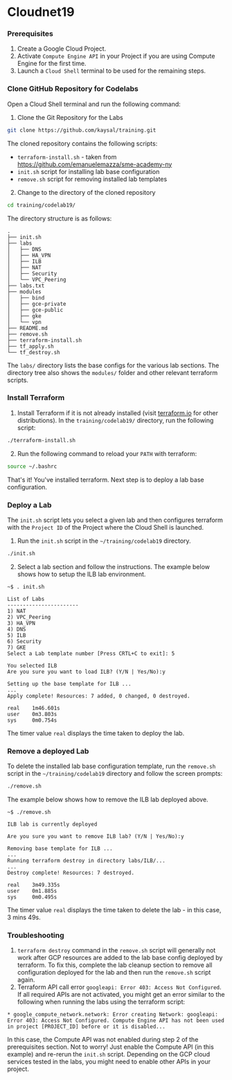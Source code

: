 # Cloudnet19
### Prerequisites
1. Create a Google Cloud Project.
2. Activate `Compute Engine API` in your Project if you are using Compute Engine for the first time.
3. Launch a `Cloud Shell` terminal to be used for the remaining steps.
### Clone GitHub Repository for Codelabs
Open a Cloud Shell terminal and run the following command:
1. Clone the Git Repository for the Labs
```sh
git clone https://github.com/kaysal/training.git
```
The cloned repository contains the following scripts:
- `terraform-install.sh` - taken from https://github.com/emanuelemazza/sme-academy-ny
- `init.sh` script for installing lab base configuration
- `remove.sh` script for removing installed lab templates

2. Change to the directory of the cloned repository
```sh
cd training/codelab19/
```
The directory structure is as follows:
```
.
├── init.sh
├── labs
│   ├── DNS
│   ├── HA_VPN
│   ├── ILB
│   ├── NAT
│   ├── Security
│   └── VPC_Peering
├── labs.txt
├── modules
│   ├── bind
│   ├── gce-private
│   ├── gce-public
│   ├── gke
│   └── vpn
├── README.md
├── remove.sh
├── terraform-install.sh
├── tf_apply.sh
└── tf_destroy.sh

```
The `labs/` directory lists the base configs for the various lab sections. The directory tree also shows the `modules/` folder and other relevant terraform scripts.

### Install Terraform
1. Install Terraform if it is not already installed (visit [terraform.io](https://terraform.io) for other distributions).
In the `training/codelab19/` directory, run the following script:

```sh
./terraform-install.sh
```
2. Run the following command to reload your `PATH` with terraform:
```sh
source ~/.bashrc
```
That's it! You've installed terraform.
Next step is to deploy a lab base configuration.
### Deploy a Lab
The `init.sh` script lets you select a given lab and then configures terraform with the `Project ID` of the Project where the Cloud Shell is launched.
1. Run the `init.sh` script in the `~/training/codelab19` directory.
```sh
./init.sh
```
2. Select a lab section and follow the instructions. The example below shows how to setup the ILB lab environment.
```
~$ . init.sh

List of Labs
-----------------------
1) NAT
2) VPC_Peering
3) HA_VPN
4) DNS
5) ILB
6) Security
7) GKE
Select a Lab template number [Press CRTL+C to exit]: 5

You selected ILB
Are you sure you want to load ILB? (Y/N | Yes/No):y

Setting up the base template for ILB ...
...
Apply complete! Resources: 7 added, 0 changed, 0 destroyed.

real    1m46.601s
user    0m3.803s
sys     0m0.754s
```
The timer value `real` displays the time taken to deploy the lab.

### Remove a deployed Lab
To delete the installed lab base configuration template, run the `remove.sh` script in the `~/training/codelab19` directory and follow the screen prompts:
```sh
./remove.sh
```
The example below shows how to remove the ILB lab deployed above.
```
~$ ./remove.sh

ILB lab is currently deployed

Are you sure you want to remove ILB lab? (Y/N | Yes/No):y

Removing base template for ILB ...
...
Running terraform destroy in directory labs/ILB/...
...
Destroy complete! Resources: 7 destroyed.

real    3m49.335s
user    0m1.885s
sys     0m0.495s

```
The timer value `real` displays the time taken to delete the lab - in this case, 3 mins 49s.

### Troubleshooting
1. `terraform destroy` command in the `remove.sh` script will generally not work after GCP resources are added to the lab base config deployed by terraform. To fix this, complete the lab cleanup section to remove all configuration deployed for the lab and then run the `remove.sh` script again.
2. Terraform API call error `googleapi: Error 403: Access Not Configured`.
If all required APIs are not activated, you might get an error similar to the following when running the labs using the terraform script:
```
* google_compute_network.network: Error creating Network: googleapi: Error 403: Access Not Configured. Compute Engine API has not been used in project [PROJECT_ID] before or it is disabled...
```
In this case, the Compute API was not enabled during step 2 of the prerequisites section. Not to worry! Just enable the Compute API (in this example) and re-rerun the `init.sh` script. Depending on the GCP cloud services tested in the labs, you might need to enable other APIs in your project.
